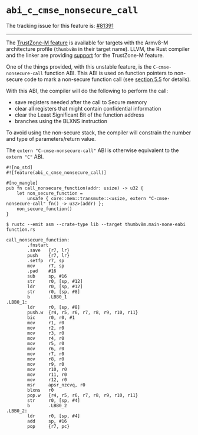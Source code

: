 # `abi_c_cmse_nonsecure_call`

The tracking issue for this feature is: [#81391]

[#81391]: https://github.com/rust-lang/rust/issues/81391

------------------------

The [TrustZone-M
feature](https://developer.arm.com/documentation/100690/latest/) is available
for targets with the Armv8-M architecture profile (`thumbv8m` in their target
name).
LLVM, the Rust compiler and the linker are providing
[support](https://developer.arm.com/documentation/ecm0359818/latest/) for the
TrustZone-M feature.

One of the things provided, with this unstable feature, is the
`C-cmse-nonsecure-call` function ABI. This ABI is used on function pointers to
non-secure code to mark a non-secure function call (see [section
5.5](https://developer.arm.com/documentation/ecm0359818/latest/) for details).

With this ABI, the compiler will do the following to perform the call:
* save registers needed after the call to Secure memory
* clear all registers that might contain confidential information
* clear the Least Significant Bit of the function address
* branches using the BLXNS instruction

To avoid using the non-secure stack, the compiler will constrain the number and
type of parameters/return value.

The `extern "C-cmse-nonsecure-call"` ABI is otherwise equivalent to the
`extern "C"` ABI.

<!-- NOTE(ignore) this example is specific to thumbv8m targets -->

``` rust,ignore
#![no_std]
#![feature(abi_c_cmse_nonsecure_call)]

#[no_mangle]
pub fn call_nonsecure_function(addr: usize) -> u32 {
    let non_secure_function =
        unsafe { core::mem::transmute::<usize, extern "C-cmse-nonsecure-call" fn() -> u32>(addr) };
    non_secure_function()
}
```

``` text
$ rustc --emit asm --crate-type lib --target thumbv8m.main-none-eabi function.rs

call_nonsecure_function:
        .fnstart
        .save   {r7, lr}
        push    {r7, lr}
        .setfp  r7, sp
        mov     r7, sp
        .pad    #16
        sub     sp, #16
        str     r0, [sp, #12]
        ldr     r0, [sp, #12]
        str     r0, [sp, #8]
        b       .LBB0_1
.LBB0_1:
        ldr     r0, [sp, #8]
        push.w  {r4, r5, r6, r7, r8, r9, r10, r11}
        bic     r0, r0, #1
        mov     r1, r0
        mov     r2, r0
        mov     r3, r0
        mov     r4, r0
        mov     r5, r0
        mov     r6, r0
        mov     r7, r0
        mov     r8, r0
        mov     r9, r0
        mov     r10, r0
        mov     r11, r0
        mov     r12, r0
        msr     apsr_nzcvq, r0
        blxns   r0
        pop.w   {r4, r5, r6, r7, r8, r9, r10, r11}
        str     r0, [sp, #4]
        b       .LBB0_2
.LBB0_2:
        ldr     r0, [sp, #4]
        add     sp, #16
        pop     {r7, pc}
```
